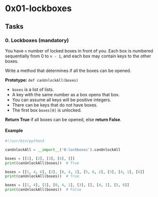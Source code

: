 # 0x01-lockboxes

## Tasks

### 0. Lockboxes (mandatory)

You have `n` number of locked boxes in front of you. Each box is numbered sequentially from 0 to `n - 1`, and each box may contain keys to the other boxes.

Write a method that determines if all the boxes can be opened.

**Prototype:** `def canUnlockAll(boxes)`

- `boxes` is a list of lists.
- A key with the same number as a box opens that box.
- You can assume all keys will be positive integers.
- There can be keys that do not have boxes.
- The first box `boxes[0]` is unlocked.

**Return True** if all boxes can be opened, else **return False**.

#### Example

```python
#!/usr/bin/python3

canUnlockAll = __import__('0-lockboxes').canUnlockAll

boxes = [[1], [2], [3], [4], []]
print(canUnlockAll(boxes))  # True

boxes = [[1, 4, 6], [2], [0, 4, 1], [5, 6, 2], [3], [4, 1], [6]]
print(canUnlockAll(boxes))  # True

boxes = [[1, 4], [2], [0, 4, 1], [3], [], [4, 1], [5, 6]]
print(canUnlockAll(boxes))  # False
